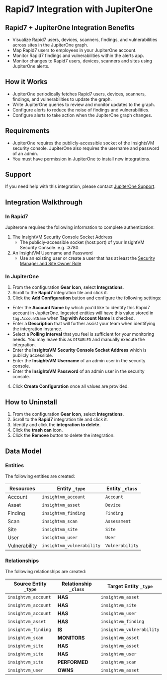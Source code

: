 # Rapid7 Integration with JupiterOne

## Rapid7 + JupiterOne Integration Benefits

*   Visualize Rapid7 users, devices, scanners, findings, and vulnerabilities
    across sites in the JupiterOne graph.
*   Map Rapid7 users to employees in your JupiterOne account.
*   Monitor Rapid7 findings and vulnerabilities within the alerts app.
*   Monitor changes to Rapid7 users, devices, scanners and sites using JupiterOne
    alerts.

## How it Works

*   JupiterOne periodically fetches Rapid7 users, devices, scanners, findings, and
    vulnerabilities to update the graph.
*   Write JupiterOne queries to review and monitor updates to the graph.
*   Configure alerts to reduce the noise of findings and vulnerabilities.
*   Configure alerts to take action when the JupiterOne graph changes.

## Requirements

*   JupiterOne requires the publicly-accessible socket of the InsightsVM security
    console. JupiterOne also requires the username and password of an admin.
*   You must have permission in JupiterOne to install new integrations.

## Support

If you need help with this integration, please contact
[JupiterOne Support](https://support.jupiterone.io).

## Integration Walkthrough

### In Rapid7

Jupiterone requires the following information to complete authentication:

1.  The InsightVM Security Console Socket Address
    *   The publicly-accessible socket (host:port) of your InsightVM Security
        Console. e.g. <hostname>:3780.
2.  An InsightVM Username and Password
    *   Use an existing user or create a user that has at least the
        [Security Manager and Site Owner Role](https://docs.rapid7.com/insightvm/managing-users-and-authentication/#security-manager-and-site-owner)

### In JupiterOne

1.  From the configuration **Gear Icon**, select **Integrations**.
2.  Scroll to the **Rapid7** integration tile and click it.
3.  Click the **Add Configuration** button and configure the following settings:

*   Enter the **Account Name** by which you'd like to identify this Rapid7 account
    in JupiterOne. Ingested entities will have this value stored in
    `tag.AccountName` when **Tag with Account Name** is checked.
*   Enter a **Description** that will further assist your team when identifying
    the integration instance.
*   Select a **Polling Interval** that you feel is sufficient for your monitoring
    needs. You may leave this as `DISABLED` and manually execute the integration.
*   Enter the **InsightsVM Security Console Socket Address** which is publicly
    accessible.
*   Enter the **InsightsVM Username** of an admin user in the security console.
*   Enter the **InsightsVM Password** of an admin user in the security console.

4.  Click **Create Configuration** once all values are provided.

## How to Uninstall

1.  From the configuration **Gear Icon**, select **Integrations**.
2.  Scroll to the **Rapid7** integration tile and click it.
3.  Identify and click the **integration to delete**.
4.  Click the **trash can** icon.
5.  Click the **Remove** button to delete the integration.

<!-- {J1_DOCUMENTATION_MARKER_START} -->

<!--
********************************************************************************
NOTE: ALL OF THE FOLLOWING DOCUMENTATION IS GENERATED USING THE
"j1-integration document" COMMAND. DO NOT EDIT BY HAND! PLEASE SEE THE DEVELOPER
DOCUMENTATION FOR USAGE INFORMATION:

https://github.com/JupiterOne/sdk/blob/main/docs/integrations/development.md
********************************************************************************
-->

## Data Model

### Entities

The following entities are created:

| Resources     | Entity `_type`            | Entity `_class` |
| ------------- | ------------------------- | --------------- |
| Account       | `insightvm_account`       | `Account`       |
| Asset         | `insightvm_asset`         | `Device`        |
| Finding       | `insightvm_finding`       | `Finding`       |
| Scan          | `insightvm_scan`          | `Assessment`    |
| Site          | `insightvm_site`          | `Site`          |
| User          | `insightvm_user`          | `User`          |
| Vulnerability | `insightvm_vulnerability` | `Vulnerability` |

### Relationships

The following relationships are created:

| Source Entity `_type` | Relationship `_class` | Target Entity `_type`     |
| --------------------- | --------------------- | ------------------------- |
| `insightvm_account`   | **HAS**               | `insightvm_asset`         |
| `insightvm_account`   | **HAS**               | `insightvm_site`          |
| `insightvm_account`   | **HAS**               | `insightvm_user`          |
| `insightvm_asset`     | **HAS**               | `insightvm_finding`       |
| `insightvm_finding`   | **IS**                | `insightvm_vulnerability` |
| `insightvm_scan`      | **MONITORS**          | `insightvm_asset`         |
| `insightvm_site`      | **HAS**               | `insightvm_asset`         |
| `insightvm_site`      | **HAS**               | `insightvm_user`          |
| `insightvm_site`      | **PERFORMED**         | `insightvm_scan`          |
| `insightvm_user`      | **OWNS**              | `insightvm_asset`         |

<!--
********************************************************************************
END OF GENERATED DOCUMENTATION AFTER BELOW MARKER
********************************************************************************
-->

<!-- {J1_DOCUMENTATION_MARKER_END} -->
 
<!--  jupiterOneDocVersion=0-3-6 -->